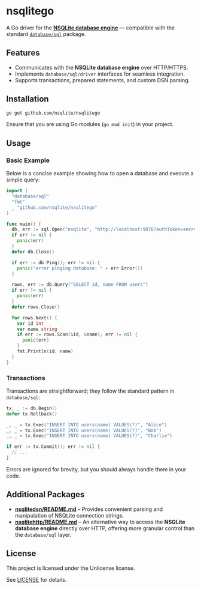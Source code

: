 # nsqlitego

A Go driver for the
[**NSQLite database engine**](https://github.com/nsqlite/nsqlite) — compatible
with the standard [`database/sql`](https://pkg.go.dev/database/sql) package.

## Features

- Communicates with the **NSQLite database engine** over HTTP/HTTPS.
- Implements `database/sql/driver` interfaces for seamless integration.
- Supports transactions, prepared statements, and custom DSN parsing.

## Installation

```bash
go get github.com/nsqlite/nsqlitego
```

Ensure that you are using Go modules (`go mod init`) in your project.

## Usage

### Basic Example

Below is a concise example showing how to open a database and execute a simple
query:

```go
import (
  "database/sql"
  "fmt"
  _ "github.com/nsqlite/nsqlitego"
)

func main() {
  db, err := sql.Open("nsqlite", "http://localhost:9876?authToken=secret")
  if err != nil {
    panic(err)
  }
  defer db.Close()

  if err := db.Ping(); err != nil {
    panic("error pinging database: " + err.Error())
  }

  rows, err := db.Query("SELECT id, name FROM users")
  if err != nil {
    panic(err)
  }
  defer rows.Close()

  for rows.Next() {
    var id int
    var name string
    if err := rows.Scan(&id, &name); err != nil {
      panic(err)
    }
    fmt.Println(id, name)
  }
}
```

### Transactions

Transactions are straightforward; they follow the standard pattern in
`database/sql`:

```go
tx, _ := db.Begin()
defer tx.Rollback()

_, _ = tx.Exec("INSERT INTO users(name) VALUES(?)", "Alice")
_, _ = tx.Exec("INSERT INTO users(name) VALUES(?)", "Bob")
_, _ = tx.Exec("INSERT INTO users(name) VALUES(?)", "Charlie")

if err := tx.Commit(); err != nil {
  // ...
}
```

Errors are ignored for brevity, but you should always handle them in your code.

## Additional Packages

- **[nsqlitedsn/README.md](nsqlitedsn/README.md)** – Provides convenient parsing
  and manipulation of NSQLite connection strings.
- **[nsqlitehttp/README.md](nsqlitehttp/README.md)** – An alternative way to
  access the **NSQLite database engine** directly over HTTP, offering more
  granular control than the `database/sql` layer.

## License

This project is licensed under the Unlicense license.

See [LICENSE](LICENSE) for details.
